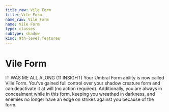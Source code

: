 ```yaml
---
title_raw: Vile Form
title: Vile Form
name_raw: Vile Form
name: Vile Form
type: classes
subtype: shadow
kind: 9th-level features
---
```


# Vile Form

IT WAS ME ALL ALONG (11 INSIGHT) Your Umbral Form ability is now called Ville Form. You've gained full control over your shadow creature form and can deactivate it at will (no action required). Additionally, you are always in concealment while in this form, keeping you wreathed in darkness, and enemies no longer have an edge on strikes against you because of the form.
